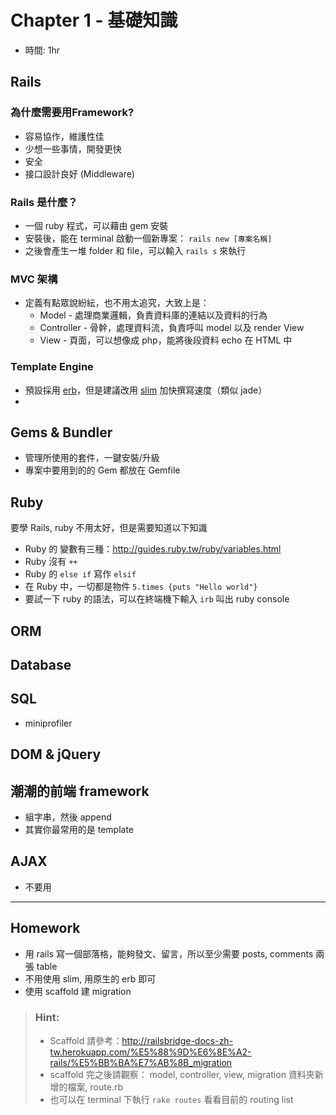 # Chapter 1 - 基礎知識
* 時間: 1hr

## Rails
### 為什麼需要用Framework?
* 容易協作，維護性佳
* 少想一些事情，開發更快
* 安全
* 接口設計良好 (Middleware)

### Rails 是什麼？
* 一個 ruby 程式，可以藉由 gem 安裝
* 安裝後，能在 terminal 啟動一個新專案： `rails new [專案名稱]`
* 之後會產生一堆 folder 和 file，可以輸入 `rails s` 來執行

### MVC 架構
* 定義有點眾說紛紜，也不用太追究，大致上是：
  * Model - 處理商業邏輯，負責資料庫的連結以及資料的行為
  * Controller - 骨幹，處理資料流，負責呼叫 model 以及 render View
  * View - 頁面，可以想像成 php，能將後段資料 echo 在 HTML 中
  
### Template Engine
* 預設採用 [erb](https://ihower.tw/rails4/actionview.html)，但是建議改用 [slim](http://slim-lang.com/) 加快撰寫速度（類似 jade）
* 

## Gems & Bundler
* 管理所使用的套件，一鍵安裝/升級
* 專案中要用到的的 Gem 都放在 Gemfile

## Ruby
要學 Rails, ruby 不用太好，但是需要知道以下知識
* Ruby 的 變數有三種：http://guides.ruby.tw/ruby/variables.html
* Ruby 沒有 `++`
* Ruby 的 `else if` 寫作 `elsif`
* 在 Ruby 中，一切都是物件 `5.times {puts "Hello world"}`
* 要試一下 ruby 的語法，可以在終端機下輸入 `irb` 叫出 ruby console

## ORM

## Database

## SQL
- miniprofiler

## DOM & jQuery


## 潮潮的前端 framework
- 組字串，然後 append
- 其實你最常用的是 template 

## AJAX
- 不要用

----

## Homework
* 用 rails 寫一個部落格，能夠發文、留言，所以至少需要 posts, comments 兩張 table
* 不用使用 slim, 用原生的 erb 即可
* 使用 scaffold 建 migration

> ### Hint:
> * Scaffold 請參考：http://railsbridge-docs-zh-tw.herokuapp.com/%E5%88%9D%E6%8E%A2-rails/%E5%BB%BA%E7%AB%8B_migration
> * scaffold 完之後請觀察： model, controller, view, migration 資料夾新增的檔案, route.rb
> * 也可以在 terminal 下執行 `rake routes` 看看目前的 routing list
